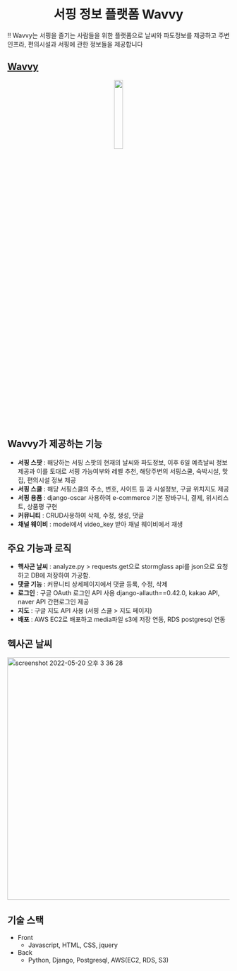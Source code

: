 <h1 align="center">
서핑 정보 플랫폼 Wavvy
</h1>
‼ Wavvy는 서핑을 즐기는 사람들을 위한 플랫폼으로 날씨와 파도정보를 제공하고 주변 인프라, 편의시설과 서핑에 관한 정보들을 제공합니다

## [Wavvy](http://wavvy.surf)
<div align="center">
<img width="20%" src="https://user-images.githubusercontent.com/52864734/157870495-95bde00f-bff1-4cbc-b4ce-ce2ca068d6dd.png" />
</div>


## Wavvy가 제공하는 기능
- **서핑 스팟** : 해당하는 서핑 스팟의 현재의 날씨와 파도정보, 이후 6일 예측날씨 정보 제공과 이를 토대로 서핑 가능여부와 레벨 추천, 해당주변의 서핑스쿨, 숙박시설, 맛집, 편의시설 정보 제공
- **서핑 스쿨** : 해당 서핑스쿨의 주소, 번호, 사이트 등 과 시설정보, 구글 위치지도 제공
- **서핑 용품** : django-oscar 사용하여 e-commerce 기본 장바구니, 결제, 위시리스트, 상품평 구현
- **커뮤니티** : CRUD사용하여 삭제, 수정, 생성, 댓글
- **채널 웨이비** : model에서 video_key 받아 채널 웨이비에서 재생

## 주요 기능과 로직
- **헥사곤 날씨** : analyze.py > requests.get으로 stormglass api를 json으로 요청하고 DB에 저장하여 가공함.
- **댓글 기능** : 커뮤니티 상세페이지에서 댓글 등록, 수정, 삭제
- **로그인** : 구글 OAuth 로그인 API 사용 django-allauth==0.42.0, kakao API, naver API 간편로그인 제공
- **지도** : 구글 지도 API 사용 (서핑 스쿨 > 지도 페이지)
- **배포** : AWS EC2로 배포하고 media파일 s3에 저장 연동, RDS postgresql 연동

## 헥사곤 날씨
<!-- <Mobile> <img width="30%" src="https://user-images.githubusercontent.com/52864734/169681339-6342aed9-a83a-4aca-8867-6915de81319f.png" /> -->
<!-- <img width="100" alt="screenshot 2022-05-20 오후 3 36 23" src="https://user-images.githubusercontent.com/52864734/169681540-d6754f51-043f-4cc4-b176-4fee1f1b4f5a.png">
 -->
<img width="550" alt="screenshot 2022-05-20 오후 3 36 28" src="https://user-images.githubusercontent.com/52864734/169681536-b7e41120-f8e8-41a1-bd06-76e841fb15e0.png">

## 기술 스택

- Front
    - Javascript, HTML, CSS, jquery
- Back
    - Python, Django, Postgresql, AWS(EC2, RDS, S3)

